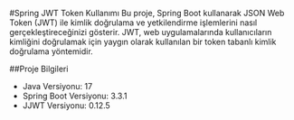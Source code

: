 #Spring JWT Token Kullanımı
Bu proje, Spring Boot kullanarak JSON Web Token (JWT) ile kimlik doğrulama ve yetkilendirme işlemlerini nasıl gerçekleştireceğinizi gösterir. JWT, web uygulamalarında kullanıcıların kimliğini doğrulamak için yaygın olarak kullanılan bir token tabanlı kimlik doğrulama yöntemidir.

##Proje Bilgileri
- Java Versiyonu: 17
- Spring Boot Versiyonu: 3.3.1
- JJWT Versiyonu: 0.12.5
